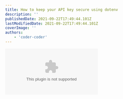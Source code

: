 ```yaml
---
title: How to keep your API key secure using dotenv
description: ''
publishedDate: 2021-09-22T17:49:44.101Z
lastModifiedDate: 2021-09-22T17:49:44.101Z
coverImage: ''
authors:
    - 'coder-coder'
---
```


<Embed
	type="youtube"
	url="https://youtu.be/wYALykLb5oY?t=2707"
	title="How to keep your API key secure using dotenv"
/>
